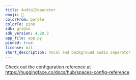 ```yaml
---
title: Audio🔹Separator
emoji: 🏃
colorFrom: purple
colorTo: pink
sdk: gradio
sdk_version: 4.28.3
app_file: app.py
pinned: true
license: mit
short_description: Vocal and background audio separator
---
```


Check out the configuration reference at https://huggingface.co/docs/hub/spaces-config-reference